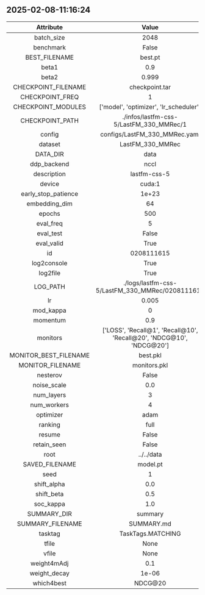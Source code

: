 
## 2025-02-08-11:16:24 


|  Attribute   |   Value   |
| :-------------: | :-----------: |
|  batch_size  |   2048    |
|  benchmark  |   False    |
|  BEST_FILENAME  |   best.pt    |
|  beta1  |   0.9    |
|  beta2  |   0.999    |
|  CHECKPOINT_FILENAME  |   checkpoint.tar    |
|  CHECKPOINT_FREQ  |   1    |
|  CHECKPOINT_MODULES  |   ['model', 'optimizer', 'lr_scheduler']    |
|  CHECKPOINT_PATH  |   ./infos/lastfm-css-5/LastFM_330_MMRec/1    |
|  config  |   configs/LastFM_330_MMRec.yaml    |
|  dataset  |   LastFM_330_MMRec    |
|  DATA_DIR  |   data    |
|  ddp_backend  |   nccl    |
|  description  |   lastfm-css-5    |
|  device  |   cuda:1    |
|  early_stop_patience  |   1e+23    |
|  embedding_dim  |   64    |
|  epochs  |   500    |
|  eval_freq  |   5    |
|  eval_test  |   False    |
|  eval_valid  |   True    |
|  id  |   0208111615    |
|  log2console  |   True    |
|  log2file  |   True    |
|  LOG_PATH  |   ./logs/lastfm-css-5/LastFM_330_MMRec/0208111615    |
|  lr  |   0.005    |
|  mod_kappa  |   0    |
|  momentum  |   0.9    |
|  monitors  |   ['LOSS', 'Recall@1', 'Recall@10', 'Recall@20', 'NDCG@10', 'NDCG@20']    |
|  MONITOR_BEST_FILENAME  |   best.pkl    |
|  MONITOR_FILENAME  |   monitors.pkl    |
|  nesterov  |   False    |
|  noise_scale  |   0.0    |
|  num_layers  |   3    |
|  num_workers  |   4    |
|  optimizer  |   adam    |
|  ranking  |   full    |
|  resume  |   False    |
|  retain_seen  |   False    |
|  root  |   ../../data    |
|  SAVED_FILENAME  |   model.pt    |
|  seed  |   1    |
|  shift_alpha  |   0.0    |
|  shift_beta  |   0.5    |
|  soc_kappa  |   1.0    |
|  SUMMARY_DIR  |   summary    |
|  SUMMARY_FILENAME  |   SUMMARY.md    |
|  tasktag  |   TaskTags.MATCHING    |
|  tfile  |   None    |
|  vfile  |   None    |
|  weight4mAdj  |   0.1    |
|  weight_decay  |   1e-06    |
|  which4best  |   NDCG@20    |
